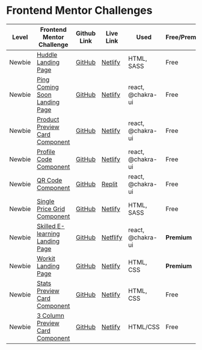 # Frontend Mentor Challenges

| Level  | Frontend Mentor Challenge                                                                                                              | Github Link                                              | Live Link                                                                | Used              | Free/Premium |
|--------|----------------------------------------------------------------------------------------------------------------------------------------|----------------------------------------------------------|--------------------------------------------------------------------------|-------------------|--------------|
| Newbie | [Huddle Landing Page](https://www.frontendmentor.io/challenges/huddle-landing-page-with-a-single-introductory-section-B_2Wvxgi0)       | [GitHub](/newbie/huddle-landing-page)                    | [Netlify](https://fem-huddle-landing-page-ag.netlify.app/)               | HTML, SASS        | Free         |
| Newbie | [Ping Coming Soon Landing Page](https://www.frontendmentor.io/challenges/ping-single-column-coming-soon-page-5cadd051fec04111f7b848da) | [GitHub](/newbie/ping-coming-soon-page)                  | [Netlify](https://fem-ping-coming-soon-page-ag.netlify.app/)             | react, @chakra-ui | Free         |
| Newbie | [Product Preview Card Component](https://www.frontendmentor.io/challenges/product-preview-card-component-GO7UmttRfa)                   | [GitHub](/newbie/product-preview-card-component-main)    | [Netlify](https://fem-product-preview-card-component-ag.netlify.app/)    | react, @chakra-ui | Free         |
| Newbie | [Profile Code Component](https://www.frontendmentor.io/challenges/profile-card-component-cfArpWshJ)                                    | [GitHub](/newbie/profile-card-component-main)            | [Netlify](https://fem-profile-component-main.netlify.app/)               | react, @chakra-ui | Free         |
| Newbie | [QR Code Component](https://www.frontendmentor.io/challenges/qr-code-component-iux_sIO_H/)                                             | [GitHub](/newbie/qr-code-component)                      | [Replit](https://frontendmentor-qr-code-component.toolsareplit.repl.co/) | react, @chakra-ui | Free         |
| Newbie | [Single Price Grid Component](https://www.frontendmentor.io/challenges/single-price-grid-component-5ce41129d0ff452fec5abbbc)           | [GitHub](/newbie/single-price-grid-component)            | [Netlify](https://fem-single-price-grid-component-ag.netlify.app/)       | HTML, SASS        | Free         |
| Newbie | [Skilled E-learning Landing Page](https://www.frontendmentor.io/challenges/skilled-elearning-landing-page-S1ObDrZ8q)                   | [GitHub](/newbie/premium-skilled-elearning-landing-page) | [Netflify](https://fem-premium-skilled-landing-page-ag.netlify.app/)     | react, @chakra-ui | **Premium**  |
| Newbie | [Workit Landing Page](https://www.frontendmentor.io/challenges/workit-landing-page-2fYnyle5lu/)                                        | [GitHub](/newbie/premium-workit-landing-page)            | [Netlify](https://fem-premium-workit-landing-page-ag.netlify.app)        | HTML, CSS         | **Premium**  |
| Newbie | [Stats Preview Card Component](https://www.frontendmentor.io/challenges/stats-preview-card-component-8JqbgoU62/)                       | [GitHub](/newbie/stats-preview-card-component)           | [Netlify](https://fem-stats-preview-card-component-ag.netlify.app)       | HTML, CSS         | Free         |
| Newbie | [3 Column Preview Card Component](https://www.frontendmentor.io/challenges/3column-preview-card-component-pH92eAR2-)                   | [GitHub](/newbie/3column-preview-card-component)         | [Netlify](https://fem-3column-preview-card-component-ag.netlify.app/)    | HTML/CSS          | Free         |